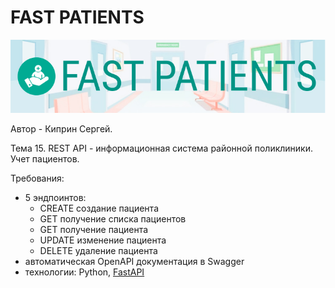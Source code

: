 # FAST PATIENTS

<p align="center">
    <img src="images/banner.jpg" alt="logo">
</p>

Автор - Киприн Сергей.

Тема 15. REST API - информационная система районной поликлиники. Учет пациентов.

Требования:
- 5 эндпоинтов:
    - CREATE создание пациента
    - GET получение списка пациентов
    - GET получение пациента
    - UPDATE изменение пациента
    - DELETE удаление пациента
- автоматическая OpenAPI документация в Swagger
- технологии: Python, [FastAPI](https://github.com/fastapi/fastapi)